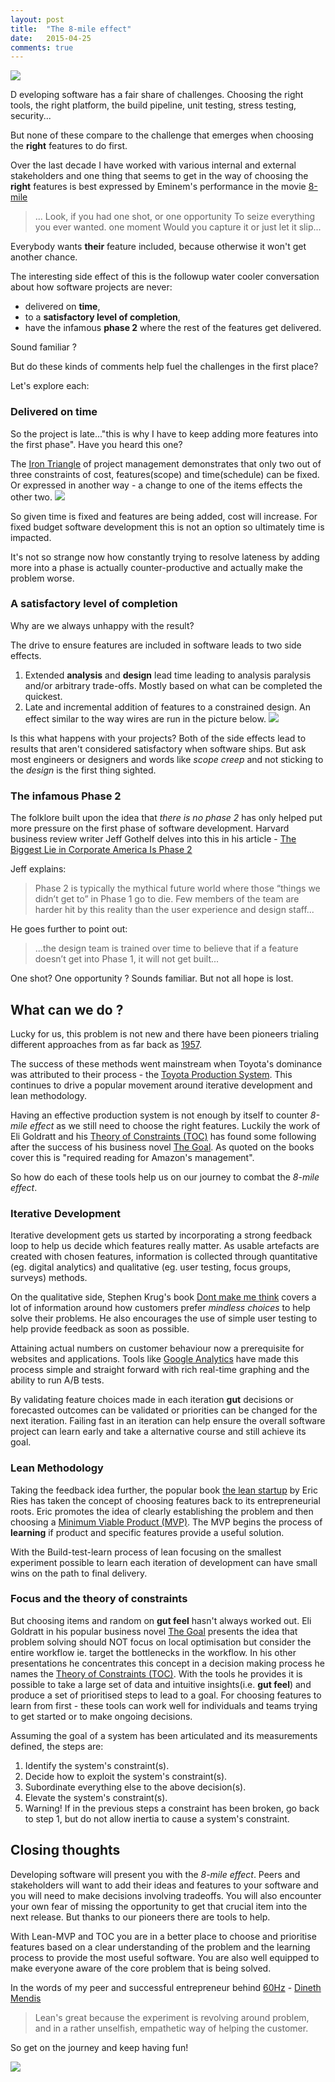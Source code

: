 ```yaml
---
layout: post
title:  "The 8-mile effect"
date:   2015-04-25
comments: true
---
```


![](http://www.universalstudiosentertainment.com/assets_c/2010/04/61109281_8%20Mile_800x445-thumb-800x445-573.jpg?01AD=3_lniGCFj_hjJEB-6zC7F8JD-kTHdtZsx9nsBk0WuKlHi1mFkx4X5Aw&01RI=D674B6A53BCC86E&01NA=na)

<p class="intro"><span class="dropcap">D</span>
eveloping software has a fair share of challenges. Choosing the right tools, the right platform, the build pipeline, unit testing, stress testing, security...
</p>

But none of these compare to the challenge that emerges when choosing the **right** features to do first. 

Over the last decade I have worked with various internal and external stakeholders and one thing that seems to get in the way of choosing the **right** features is best expressed by Eminem's performance in the movie [8-mile](https://youtu.be/axGVrfwm9L4?t=53)

> ... Look, if you had one shot, or one opportunity
> To seize everything you ever wanted. one moment
> Would you capture it or just let it slip...
 
Everybody wants **their** feature included, because otherwise it won't get another chance.

The interesting side effect of this is the followup water cooler conversation about how software projects are never:

 * delivered on **time**,
 * to a **satisfactory level of completion**, 
 * have the infamous **phase 2** where the rest of the features get delivered. 

Sound familiar ?

But do these kinds of comments help fuel the challenges in the first place?

Let's explore each:

### Delivered on time

So the project is late..."this is why I have to keep adding more features into the first phase". Have you heard this one?

The [Iron Triangle](http://en.wikipedia.org/wiki/Project_management_triangle) of project management demonstrates that only two out of three constraints of cost, features(scope) and time(schedule) can be fixed. Or expressed in another way - a change to one of the items effects the other two. ![](http://upload.wikimedia.org/wikipedia/commons/a/a6/The_triad_constraints.jpg)

So given time is fixed and features are being added, cost will increase. For fixed budget software development this is not an option so ultimately time is impacted. 

It's not so strange now how constantly trying to resolve lateness by adding more into a phase is actually counter-productive and actually make the problem worse. 


### A satisfactory level of completion

Why are we always unhappy with the result?

The drive to ensure features are included in software leads to two side effects. 

 1. Extended **analysis** and **design** lead time leading to analysis paralysis and/or arbitrary trade-offs. Mostly based on what can be completed the quickest. 
 2. Late and incremental addition of features to a constrained design. An effect similar to the way wires are run in the picture below. 
 ![](http://www.ekantipur.com/uploads/tkp/news/2010/gallery_10_06/CROSSWIRE_20101007084334.jpg)
 
Is this what happens with your projects? Both of the side effects lead to results that aren't considered satisfactory when software ships. But ask most engineers or designers and words like *scope creep* and not sticking to the *design* is the first thing sighted. 

### The infamous Phase 2

The folklore built upon the idea that *there is no phase 2* has only helped put more pressure on the first phase of software development. Harvard business review writer Jeff Gothelf delves into this in his article - [The Biggest Lie in Corporate America Is Phase 2](https://hbr.org/2012/05/the-biggest-lie-in-corporate-a)

Jeff explains:

> Phase 2 is typically the mythical future world where those “things we didn’t get to” in Phase 1 go to die. Few members of the team are harder hit by this reality than the user experience and design staff...

He goes further to point out:
>  ...the design team is trained over time to believe that if a feature doesn’t get into Phase 1, it will not get built...

One shot? One opportunity ? Sounds familiar. But not all hope is lost. 


## What can we do ?

Lucky for us, this problem is not new and there have been pioneers trialing different approaches from as far back as [1957](http://en.wikipedia.org/wiki/Agile_software_development#History).

The success of these methods went mainstream when Toyota's dominance was attributed to their process - the [Toyota Production System](http://en.wikipedia.org/wiki/Toyota_Production_System).
This continues to drive a popular movement around iterative development and lean methodology.  

Having an effective production system is not enough by itself to counter *8-mile effect* as we still need to choose the right features. Luckily the work of Eli Goldratt and his [Theory of Constraints (TOC)](http://en.wikipedia.org/wiki/Theory_of_constraints) has found some following after the success of his business novel [The Goal](http://bit.ly/1yYUsdE). As quoted on the books cover this is "required reading for Amazon's management". 

So how do each of these tools help us on our journey to combat the *8-mile effect*. 

### Iterative Development

Iterative development gets us started by incorporating a strong feedback loop to help us decide which features really matter. As usable artefacts are created with chosen features, information is collected through quantitative (eg. digital analytics) and qualitative (eg. user testing, focus groups, surveys) methods. 

On the qualitative side, Stephen Krug's book [Dont make me think](https://www.sensible.com/dmmt.html) covers a lot of information around how customers prefer *mindless choices* to help solve their problems. He also encourages the use of simple user testing to help provide feedback as soon as possible. 

Attaining actual numbers on customer behaviour now a prerequisite for websites and applications. Tools like [Google Analytics](http://www.google.com/analytics/) have made this process simple and straight forward with rich real-time graphing and the ability to run A/B tests. 

By validating feature choices made in each iteration  **gut** decisions or forecasted outcomes can be validated or priorities can be changed for the next iteration. Failing fast in an iteration can help ensure the overall software project can learn early and take a alternative course and still achieve its goal.

### Lean Methodology

Taking the feedback idea further, the popular book [the lean startup](http://theleanstartup.com/book) by Eric Ries has taken the concept of choosing features back to its entrepreneurial roots. Eric promotes the idea of clearly establishing the problem and then choosing a [Minimum Viable Product (MVP)](http://theleanstartup.com/principles). The MVP begins the process of **learning** if product and specific features provide a useful solution. 

With the Build-test-learn process of lean focusing on the smallest experiment possible to learn each iteration of development can have small wins on the path to final delivery. 

### Focus and the theory of constraints

But choosing items and random on **gut feel** hasn't always worked out. Eli Goldratt in his popular business novel [The Goal](http://bit.ly/1yYUsdE) presents the idea that problem solving should NOT focus on local optimisation but consider the entire workflow ie. target the bottlenecks in the workflow. In his other presentations he concentrates this concept in a decision making process he names the [Theory of Constraints (TOC)](http://en.wikipedia.org/wiki/Theory_of_constraints). With the tools he provides it is possible to take a large set of data and intuitive insights(i.e. **gut feel**) and produce a set of prioritised steps to lead to a goal. For choosing features to learn from first - these tools can work well for individuals and teams trying to get started or to make ongoing decisions. 

Assuming the goal of a system has been articulated and its measurements defined, the steps are:

1. Identify the system's constraint(s).
2. Decide how to exploit the system's constraint(s).
3. Subordinate everything else to the above decision(s).
4. Elevate the system's constraint(s).
5. Warning! If in the previous steps a constraint has been broken, go back to step 1, but do not allow inertia to cause a system's constraint.

## Closing thoughts

Developing software will present you with the *8-mile effect*. Peers and stakeholders will want to add their ideas and features to your software and you will need to make decisions involving tradeoffs. You will also encounter your own fear of missing the opportunity to get that crucial item into the next release. But thanks to our pioneers there are tools to help. 

With Lean-MVP and TOC you are in a better place to choose and prioritise features based on a clear understanding of the problem and the learning process to provide the most useful software. You are also well equipped to make everyone aware of the core problem that is being solved.

In the words of my peer and successful entrepreneur behind [60Hz](http://m2d2apps.com/60hz-for-ios7/) - [Dineth Mendis](http://dinethmendis.com) 
> Lean's great because the experiment is revolving around problem, and in a rather unselfish, empathetic way of helping the customer.

So get on the journey and keep having fun!




![](http://lh6.ggpht.com/_RR5gzeM2qgU/TaxBEuynOgI/AAAAAAAAAME/c1knMs_T-UM/bottleneck-subordinate-to-bottleneck.png?imgmax=800)